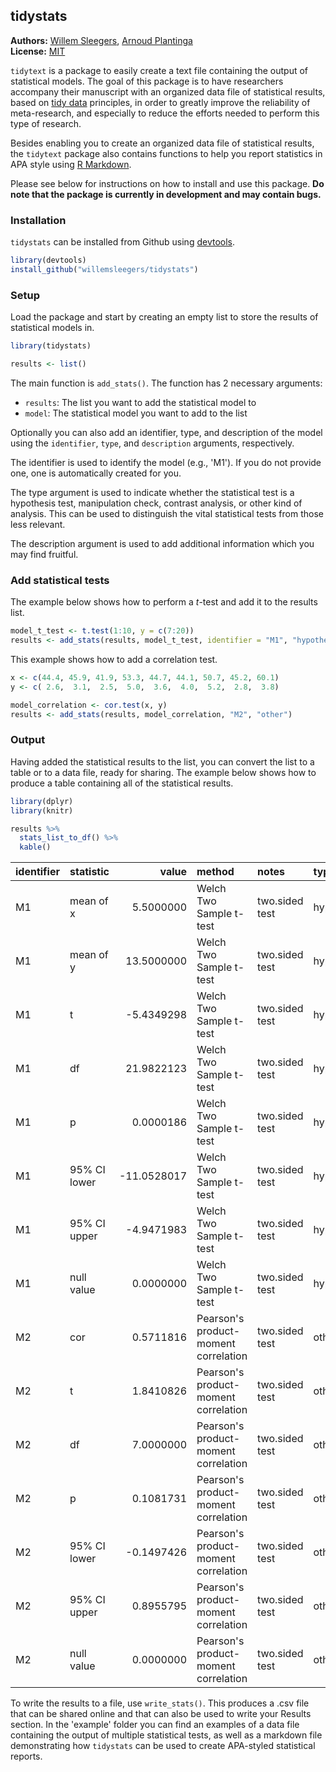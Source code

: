 <!-- README.md is generated from README.Rmd. Please edit that file -->

tidystats
---------------

**Authors:** [Willem Sleegers](http://willemsleegers.com/), [Arnoud Plantinga](http://www.arnoudplantinga.nl/)<br/>
**License:** [MIT](https://opensource.org/licenses/MIT)

`tidytext` is a package to easily create a text file containing the output of statistical models. The goal of this package is to have researchers accompany their manuscript with an organized data file of statistical results, based on [tidy data](http://vita.had.co.nz/papers/tidy-data.html) principles, in order to greatly improve the reliability of meta-research, and especially to reduce the efforts needed to perform this type of research.

Besides enabling you to create an organized data file of statistical results, the `tidytext` package also contains functions to help you report statistics in APA style using [R Markdown](http://rmarkdown.rstudio.com).

Please see below for instructions on how to install and use this package. **Do note that the package is currently in development and may contain bugs.**

### Installation

`tidystats` can be installed from Github using [devtools](https://github.com/hadley/devtools). 


```r
library(devtools)
install_github("willemsleegers/tidystats")
```

### Setup

Load the package and start by creating an empty list to store the results of statistical models in.


```r
library(tidystats)

results <- list()
```

The main function is `add_stats()`. The function has 2 necessary arguments:

- `results`: The list you want to add the statistical model to
- `model`: The statistical model you want to add to the list

Optionally you can also add an identifier, type, and description of the model using the `identifier`, `type`, and `description` arguments, respectively. 

The identifier is used to identify the model (e.g., 'M1'). If you do not provide one, one is automatically created for you. 

The type argument is used to indicate whether the statistical test is a hypothesis test, manipulation check, contrast analysis, or other kind of analysis. This can be used to distinguish the vital statistical tests from those less relevant.

The description argument is used to add additional information which you may find fruitful.

### Add statistical tests

The example below shows how to perform a *t*-test and add it to the results list.


```r
model_t_test <- t.test(1:10, y = c(7:20))
results <- add_stats(results, model_t_test, identifier = "M1", "hypothesis")
```

This example shows how to add a correlation test.


```r
x <- c(44.4, 45.9, 41.9, 53.3, 44.7, 44.1, 50.7, 45.2, 60.1)
y <- c( 2.6,  3.1,  2.5,  5.0,  3.6,  4.0,  5.2,  2.8,  3.8)

model_correlation <- cor.test(x, y)
results <- add_stats(results, model_correlation, "M2", "other")
```

### Output

Having added the statistical results to the list, you can convert the list to a table or to a data file, ready for sharing. The example below shows how to produce a table containing all of the statistical results.


```r
library(dplyr)
library(knitr)

results %>%
  stats_list_to_df() %>%
  kable()
```



|identifier |statistic    |       value|method                               |notes          |type       |
|:----------|:------------|-----------:|:------------------------------------|:--------------|:----------|
|M1         |mean of x    |   5.5000000|Welch Two Sample t-test              |two.sided test |hypothesis |
|M1         |mean of y    |  13.5000000|Welch Two Sample t-test              |two.sided test |hypothesis |
|M1         |t            |  -5.4349298|Welch Two Sample t-test              |two.sided test |hypothesis |
|M1         |df           |  21.9822123|Welch Two Sample t-test              |two.sided test |hypothesis |
|M1         |p            |   0.0000186|Welch Two Sample t-test              |two.sided test |hypothesis |
|M1         |95% CI lower | -11.0528017|Welch Two Sample t-test              |two.sided test |hypothesis |
|M1         |95% CI upper |  -4.9471983|Welch Two Sample t-test              |two.sided test |hypothesis |
|M1         |null value   |   0.0000000|Welch Two Sample t-test              |two.sided test |hypothesis |
|M2         |cor          |   0.5711816|Pearson's product-moment correlation |two.sided test |other      |
|M2         |t            |   1.8410826|Pearson's product-moment correlation |two.sided test |other      |
|M2         |df           |   7.0000000|Pearson's product-moment correlation |two.sided test |other      |
|M2         |p            |   0.1081731|Pearson's product-moment correlation |two.sided test |other      |
|M2         |95% CI lower |  -0.1497426|Pearson's product-moment correlation |two.sided test |other      |
|M2         |95% CI upper |   0.8955795|Pearson's product-moment correlation |two.sided test |other      |
|M2         |null value   |   0.0000000|Pearson's product-moment correlation |two.sided test |other      |

To write the results to a file, use `write_stats()`. This produces a .csv file that can be shared online and that can also be used to write your Results section. In the 'example' folder you can find an examples of a data file containing the output of multiple statistical tests, as well as a markdown file demonstrating how `tidystats` can be used to create APA-styled statistical reports.
